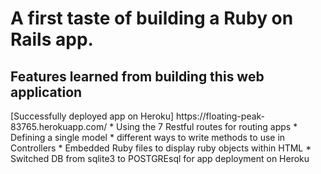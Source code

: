 <h1> A first taste of building a Ruby on Rails app.</h1>

<h2> Features learned from building this web application </h2>
    [Successfully deployed app on Heroku] https://floating-peak-83765.herokuapp.com/
    * Using the 7 Restful routes for routing apps
    * Defining a single model
    * different ways to write methods to use in Controllers
    * Embedded Ruby files to display ruby objects within HTML
    * Switched DB from sqlite3 to POSTGREsql for app deployment on Heroku
